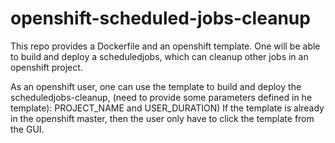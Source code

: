# openshift-scheduled-jobs-cleanup

This repo provides a Dockerfile and an openshift template.
One will be able to build and deploy a scheduledjobs, which can cleanup other jobs in an openshift project.

As an openshift user, one can use the template to build and deploy the scheduledjobs-cleanup, (need to provide some parameters defined in he template): 
PROJECT_NAME and USER_DURATION)
If the template is already in the openshift master, then the user only have to click the template from the GUI.

